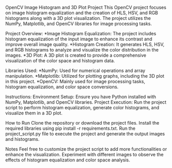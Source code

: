 OpenCV Image Histogram and 3D Plot Project
This OpenCV project focuses on image histogram equalization and the creation of HLS, HSV, and RGB histograms along with a 3D plot visualization. The project utilizes the NumPy, Matplotlib, and OpenCV libraries for image processing tasks.

Project Overview:
*Image Histogram Equalization: The project includes histogram equalization of the input image to enhance its contrast and improve overall image quality.
*Histogram Creation: It generates HLS, HSV, and RGB histograms to analyze and visualize the color distribution in the images.
\*3D Plot: A 3D plot is created to provide a comprehensive visualization of the color space and histogram data.

Libraries Used:
*NumPy: Used for numerical operations and array manipulation.
*Matplotlib: Utilized for plotting graphs, including the 3D plot in this project.
\*OpenCV: Mainly used for image processing tasks, histogram equalization, and color space conversions.

Instructions:
Environment Setup: Ensure you have Python installed with NumPy, Matplotlib, and OpenCV libraries.
Project Execution: Run the project script to perform histogram equalization, generate color histograms, and visualize them in a 3D plot.

How to Run
Clone the repository or download the project files.
Install the required libraries using pip install -r requirements.txt.
Run the project_script.py file to execute the project and generate the output images and histograms.

Notes
Feel free to customize the project script to add more functionalities or enhance the visualization.
Experiment with different images to observe the effects of histogram equalization and color space analysis.
